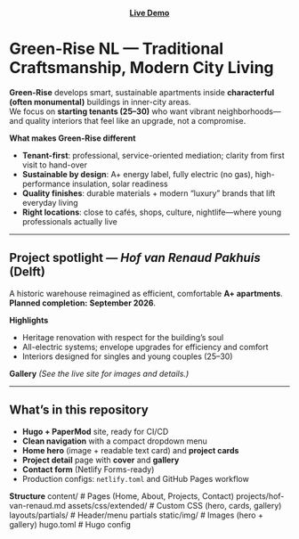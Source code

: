<p align="center">
  <a href="https://yuniahb.github.io/GreenRise/"><b>Live Demo</b></a>
</p>

# Green-Rise NL — Traditional Craftsmanship, Modern City Living

**Green-Rise** develops smart, sustainable apartments inside **characterful (often monumental)** buildings in inner-city areas.  
We focus on **starting tenants (25–30)** who want vibrant neighborhoods—and quality interiors that feel like an upgrade, not a compromise.

**What makes Green-Rise different**
- **Tenant-first**: professional, service-oriented mediation; clarity from first visit to hand-over  
- **Sustainable by design**: A+ energy label, fully electric (no gas), high-performance insulation, solar readiness  
- **Quality finishes**: durable materials + modern “luxury” brands that lift everyday living  
- **Right locations**: close to cafés, shops, culture, nightlife—where young professionals actually live

---

## Project spotlight — *Hof van Renaud Pakhuis* (Delft)

A historic warehouse reimagined as efficient, comfortable **A+ apartments**.  
**Planned completion:** **September 2026**.

**Highlights**
- Heritage renovation with respect for the building’s soul  
- All-electric systems; envelope upgrades for efficiency and comfort  
- Interiors designed for singles and young couples (25–30)

**Gallery**
*(See the live site for images and details.)*

---

## What’s in this repository

- **Hugo + PaperMod** site, ready for CI/CD  
- **Clean navigation** with a compact dropdown menu  
- **Home hero** (image + readable text card) and **project cards**  
- **Project detail** page with **cover** and **gallery**  
- **Contact form** (Netlify Forms-ready)  
- Production configs: `netlify.toml` and GitHub Pages workflow

**Structure**
content/ # Pages (Home, About, Projects, Contact)
projects/hof-van-renaud.md
assets/css/extended/ # Custom CSS (hero, cards, gallery)
layouts/partials/ # Header/menu partials
static/img/ # Images (hero + gallery)
hugo.toml # Hugo config
